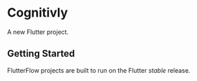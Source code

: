 # Cognitivly

A new Flutter project.

## Getting Started

FlutterFlow projects are built to run on the Flutter _stable_ release.
